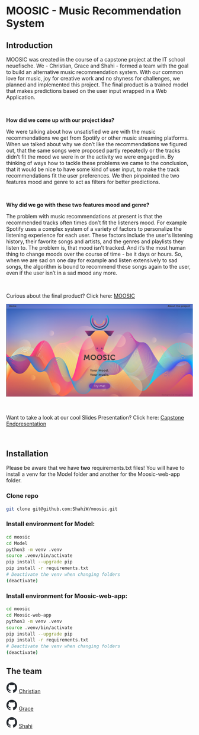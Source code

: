 # MOOSIC - Music Recommendation System

## Introduction

MOOSIC was created in the course of a capstone project at the IT school neuefische. We - Christian, Grace and Shahi - formed a team with the goal to build an alternative music recommendation system. With our common love for music, joy for creative work and no shyness for challenges, we planned and implemented this project. The final product is a trained model that makes predictions based on the user input wrapped in a Web Application. 

<br>

__How did we come up with our project idea?__

We were talking about how unsatisfied we are with the music recommendations we get from Spotify or other music streaming platforms. When we talked about why we don’t like the recommendations we figured out, that the same songs were proposed partly repeatedly or the tracks didn’t fit the mood we were in or the activity we were engaged in. By thinking of ways how to tackle these problems we came to the conclusion, that it would be nice to have some kind of user input, to make the track recommendations fit the user preferences. We then pinpointed the two features mood and genre to act as filters for better predictions.

<br>

__Why did we go with these two features mood and genre?__

The problem with music recommendations at present is that the recommended tracks often times don’t fit the listeners mood. For example Spotify uses a complex system of a variety of factors to personalize the listening experience for each user. These factors include the user's listening history, their favorite songs and artists, and the genres and playlists they listen to. The problem is, that mood isn’t tracked. And it’s the most human thing to change moods over the course of time - be it days or hours. So, when we are sad on one day for example and listen extensively to sad songs, the algorithm is bound to recommend these songs again to the user, even if the user isn’t in a sad mood any more. 

<br>

Curious about the final product? Click here: [MOOSIC](https://moosic.winderling.net)
<br>


![moosic](/Moosic-web-app/moosic/static/images/moosic.png)


<br>

Want to take a look at our cool Slides Presentation? Click here: [Capstone Endpresentation](https://docs.google.com/presentation/d/1Ka-l_OXa4FF1w02ZJ6dam3xc3z0_auSv6qDpuckh5uY/edit?usp=sharing)


<br>

## Installation

Please be aware that we have __two__ requirements.txt files! You will have to install a venv for the Model folder and another for the Moosic-web-app folder. 

### Clone repo

```bash
git clone git@github.com:ShahiW/moosic.git
```

### Install environment for Model:

```bash
cd moosic
cd Model
python3 -m venv .venv
source .venv/bin/activate 
pip install --upgrade pip 
pip install -r requirements.txt
# Deactivate the venv when changing folders
(deactivate) 
```

### Install environment for Moosic-web-app:

```bash
cd moosic
cd Moosic-web-app
python3 -m venv .venv
source .venv/bin/activate 
pip install --upgrade pip 
pip install -r requirements.txt 
# Deactivate the venv when changing folders
(deactivate)
```

## The team
<img src="/Moosic-web-app/moosic/static/images/github-mark.png" alt="image" width="30" height="auto"> [Christian](https://github.com/ChrisHabe)

<img src="/Moosic-web-app/moosic/static/images/github-mark.png" alt="image" width="30" height="auto">  [Grace](https://github.com/ghraciella)

<img src="/Moosic-web-app/moosic/static/images/github-mark.png" alt="image" width="30" height="auto"> [Shahi](https://github.com/ShahiW)

